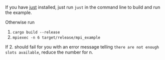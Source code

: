 If you have [just](https://github.com/casey/just) installed, just run `just` in the
command line to build and run the example.

Otherwise run

1. `cargo build --release`
2. `mpiexec -n 6 target/release/mpi_example`

If 2. should fail for you with an error message telling `there are not enough slots available`,
reduce the number for n.
